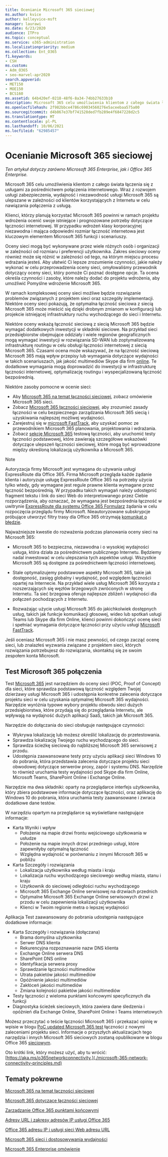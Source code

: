 ```yaml
---
title: Ocenianie Microsoft 365 sieciowej
ms.author: kvice
author: kelleyvice-msft
manager: laurawi
ms.date: 6/23/2020
audience: ITPro
ms.topic: conceptual
ms.service: o365-administration
ms.localizationpriority: medium
ms.collection: Ent_O365
f1.keywords:
- CSH
ms.custom:
- Adm_O365
- seo-marvel-apr2020
search.appverid:
- MET150
- MOE150
- BCS160
ms.assetid: 64b420ef-0218-48f6-8a34-74bb27633b10
description: Microsoft 365 celu umożliwienia klientom z całego świata łączenia się z usługami za pośrednictwem połączenia internetowego. Wraz z rozwojem usługi zabezpieczenia, wydajność i niezawodność usługi Microsoft 365 są ulepszane w zależności od klientów korzystających z Internetu w celu nawiązania połączenia z usługą.
ms.openlocfilehash: 2f982bbce4786c69034560276e5aceebaa575a00
ms.sourcegitcommit: d4b867e37bf741528ded7fb289e4f6847228d2c5
ms.translationtype: MT
ms.contentlocale: pl-PL
ms.lasthandoff: 10/06/2021
ms.locfileid: "62985457"
---
```

# <a name="assessing-microsoft-365-network-connectivity"></a>Ocenianie Microsoft 365 sieciowej

*Ten artykuł dotyczy zarówno Microsoft 365 Enterprise, jak i Office 365 Enterprise.*

Microsoft 365 celu umożliwienia klientom z całego świata łączenia się z usługami za pośrednictwem połączenia internetowego. Wraz z rozwojem usługi zabezpieczenia, wydajność i niezawodność usługi Microsoft 365 są ulepszane w zależności od klientów korzystających z Internetu w celu nawiązania połączenia z usługą.
  
Klienci, którzy planują korzystać Microsoft 365 powinni w ramach projektu wdrożenia ocenić swoje istniejące i prognozowane potrzeby dotyczące łączności internetowej. W przypadku wdrożeń klasy korporacyjnej niezawodna i mająca odpowiedni rozmiar łączność internetowa jest kluczowym elementem Microsoft 365 funkcji i scenariuszy.
  
Oceny sieci mogą być wykonywane przez wiele różnych osób i organizacji w zależności od rozmiaru i preferencji użytkownika. Zakres sieciowy oceny również może się różnić w zależności od tego, na którym miejscu procesu wdrażania jesteś. Aby ułatwić Ci lepsze zrozumienie czynności, jakie należy wykonać w celu przeprowadzenia oceny sieci, omyłowaliśmy przewodnik dotyczący oceny sieci, który pomoże Ci poznać dostępne opcje. Ta ocena określa czynności i zasoby, które należy dodać do projektu wdrożenia, aby umożliwić Pomyślne wdrożenie Microsoft 365.
  
W ramach kompleksowej oceny sieci możliwe będzie rozwiązanie problemów związanych z projektem sieci oraz szczegóły implementacji. Niektóre oceny sieci pokazują, że optymalna łączność sieciowa z siecią Microsoft 365 może mieścić się dzięki drobnym zmianom w konfiguracji lub projekcie istniejącej infrastruktury ruchu wychodzącego do sieci i Internetu.

Niektóre oceny wskażą łączność sieciową z siecią Microsoft 365 będzie wymagać dodatkowych inwestycji w składniki sieciowe. Na przykład sieci przedsiębiorstw obejmujące oddziały i wiele regionów geograficznych mogą wymagać inwestycji w rozwiązania SD-WAN lub zoptymalizowaną infrastrukturę routingu w celu obsługi łączności internetowej z siecią Microsoft 365. Czasami ocena może wskazywać, że na łączność sieciową Microsoft 365 mają wpływ przepisy lub wymagania dotyczące wydajności w takich scenariuszach, jak jakość multimediów Skype dla firm [online](https://support.office.com/article/Media-Quality-and-Network-Connectivity-Performance-in-Skype-for-Business-Online-5fe3e01b-34cf-44e0-b897-b0b2a83f0917). Te dodatkowe wymagania mogą doprowadzić do inwestycji w infrastrukturę łączności internetowej, optymalizację routingu i wyspecjalizowaną łączność bezpośrednią.

Niektóre zasoby pomocne w ocenie sieci:

- Aby [Microsoft 365 na temat łączności sieciowej](microsoft-365-networking-overview.md), zobacz omówienie Microsoft 365 sieci.
- Zobacz [Microsoft 365 łączności sieciowej](./microsoft-365-network-connectivity-principles.md), aby zrozumieć zasady łączności w celu bezpiecznego zarządzania Microsoft 365 siecią i uzyskiwania najlepszej możliwej wydajności.
- Zarejestruj się w [microsoft FastTrack](https://www.microsoft.com/fasttrack), aby uzyskać pomoc ze przewodnikiem Microsoft 365 planowania, projektowania i wdrażania. 
- Zobacz [sekcję Microsoft 365](assessing-network-connectivity.md#the-microsoft-365-connectivity-test) testową łączności, aby uruchomić testy łączności podstawowej, które zawierają szczegółowe wskazówki dotyczące ulepszeń łączności sieciowej, które mogą być wprowadzone między określoną lokalizacją użytkownika a Microsoft 365.

> [!NOTE]
> Autoryzacja firmy Microsoft jest wymagana do używania usługi ExpressRoute dla Office 365. Firma Microsoft przegląda każde żądanie klienta i autoryzuje usługę ExpressRoute Office 365 na potrzeby użycia tylko wtedy, gdy wymagane jest regule prawne klienta wymagane przez łączność bezpośrednią. W przypadku takich wymagań należy udostępnić fragment tekstu i link do sieci Web do interpretowanego przez Ciebie rozporządzenia, aby oznaczać, że wymagana jest bezpośrednia łączność w uwitrynie [ExpressRoute dla systemu Office 365 Formularz](https://aka.ms/O365ERReview) żądania w celu rozpoczęcia przeglądu firmy Microsoft. Nieautoryzowane subskrypcje próbujące utworzyć filtry trasy dla Office 365 otrzymają [komunikat o błędzie](https://support.microsoft.com/kb/3181709).
  
Najważniejsze kwestie do rozważenia podczas planowania oceny sieci na Microsoft 365:
  
- Microsoft 365 to bezpieczna, niezawodna i o wysokiej wydajności usługa, która działa za pośrednictwem publicznego Internetu. Będziemy nadal inwestować w celu ulepszania tych aspektów usługi. Wszystkie Microsoft 365 są dostępne za pośrednictwem łączności internetowej.

- Stale optymalizujemy podstawowe aspekty Microsoft 365, takie jak dostępność, zasięg globalny i wydajność, pod względem łączności opartej na Internecie. Na przykład wiele usług Microsoft 365 korzysta z rozszerzających się węzłów brzegowych zwróconych w stronę Internetu. Ta sieć brzegowa oferuje najlepsze zbliżeń i wydajności dla połączeń pochodzących z Internetu.

- Rozważając użycie usługi Microsoft 365 do jakichkolwiek dostępnych usług, takich jak funkcje komunikacji głosowej, wideo lub spotkań usługi Teams lub Skype dla firm Online, klienci powinni dokończyć ocenę sieci i spełniać wymagania dotyczące łączności przy użyciu usługi [Microsoft FastTrack](https://www.microsoft.com/fasttrack).

Jeśli oceniasz Microsoft 365 i nie masz pewności, od czego zacząć ocenę sieci, lub znalazłeś wyzwania związane z projektem sieci, których rozwiązania potrzebujesz do rozwiązania, skontaktuj się ze swoim zespołem konta Microsoft.

## <a name="the-microsoft-365-connectivity-test"></a>Test Microsoft 365 połączenia

Test [Microsoft 365](https://aka.ms/netonboard) jest narzędziem do oceny sieci (POC, Proof of Concept) dla sieci, które sprawdza podstawową łączność względem Twojej dzierżawy usługi Microsoft 365 i udostępnia konkretne zalecenia dotyczące projektu sieci w celu uzyskania optymalnej Microsoft 365 wydajności. Narzędzie wyróżnia typowe wybory projektu obwodu sieci dużych przedsiębiorstwa, które przydają się do przeglądania Internetu, ale wpływają na wydajność dużych aplikacji SaaS, takich jak Microsoft 365.

Narzędzie do dołączania do sieci obsługuje następujące czynności:

- Wykrywa lokalizację lub możesz określić lokalizację do przetestowania.
- Sprawdza lokalizację Twojego ruchu wychodzącego do sieci.
- Sprawdza ścieżkę sieciową do najbliższej Microsoft 365 serwisowej z przodu.
- Udostępnia zaawansowane testy przy użyciu aplikacji sieci Windows 10 do pobrania, która przedstawia zalecenia dotyczące projektu sieci obwodowej dotyczące serwerów proxy, zapór i systemu DNS. Narzędzie to również uruchamia testy wydajności pod Skype dla firm Online, Microsoft Teams, SharePoint Online i Exchange Online.

Narzędzie ma dwa składniki: oparty na przeglądarce interfejs użytkownika, który zbiera podstawowe informacje dotyczące łączności, oraz aplikację do Windows 10 do pobrania, która uruchamia testy zaawansowane i zwraca dodatkowe dane testów.

W narzędziu opartym na przeglądarce są wyświetlane następujące informacje:

- Karta Wyniki i wpływ
  - Położenie na mapie drzwi frontu wejściowego użytkowania w usłudze
  - Położenie na mapie innych drzwi przedniego usługi, które zapewniłyby optymalną łączność
  - Względna wydajność w porównaniu z innymi Microsoft 365 w pobliżu
- Karta Szczegóły i rozwiązania
  - Lokalizacja użytkownika według miasta i kraju
  - Lokalizacja ruchu wychodzącego sieciowego według miasta, stanu i kraju
  - Użytkownik do sieciowej odległości ruchu wychodzącego
  - Microsoft 365 Exchange Online serwisowej na drzwiach przednich
  - Optymalne Microsoft 365 Exchange Online serwisowych drzwi z przodu w celu zapewnienia lokalizacji użytkownika
  - Klienci w Twoim regionie metra o lepszej wydajności

Aplikacja Test zaawansowany do pobrania udostępnia następujące dodatkowe informacje:

- Karta Szczegóły i rozwiązania (dołączana)
  - Brama domyślna użytkownika
  - Serwer DNS klienta
  - Rekurencyjna rozpoznawanie nazw DNS klienta
  - Exchange Online serwera DNS
  - SharePoint DNS online
  - Identyfikacja serwera proxy
  - Sprawdzanie łączności multimediów
  - Utrata pakietów jakości multimediów
  - Opóźnienie jakości multimediów
  - Zakłóceń jakości multimediów
  - Zmiana kolejności pakietów jakości multimediów
- Testy łączności z wieloma punktami końcowymi specyficznych dla funkcji
- Diagnostyka ścieżek sieciowych, która zawiera dane śledzenia i opóźnień dla Exchange Online, SharePoint Online i Teams internetowych

Możesz przeczytać o teście łączności Microsoft 365 i przekazać opinię w wpisie w blogu [PoC updated Microsoft 365 test](https://techcommunity.microsoft.com/t5/Office-365-Networking/Updated-Office-365-Network-Onboarding-Tool-POC-with-new-network/m-p/711130#M130) łączności z nowymi zaleceniami projektu sieci. Informacje o przyszłych aktualizacjach tego narzędzia i innych Microsoft 365 sieciowych zostaną opublikowane w blogu Office 365 [sieciowym](https://techcommunity.microsoft.com/t5/Office-365-Networking/bd-p/Office365Networking).
  
Oto krótki link, który możesz użyć, aby tu wrócić: [https://aka.ms/o365networkconnectivity.](./microsoft-365-network-connectivity-principles.md)
  
## <a name="related-topics"></a>Tematy pokrewne

[Microsoft 365 na temat łączności sieciowej](microsoft-365-networking-overview.md)

[Microsoft 365 dotyczące łączności sieciowej](./microsoft-365-network-connectivity-principles.md)

[Zarządzanie Office 365 punktami końcowymi](managing-office-365-endpoints.md)

[Adresy URL i zakresy adresów IP usługi Office 365](urls-and-ip-address-ranges.md)

[Office 365 adresu IP i usługi sieci Web adresu URL](microsoft-365-ip-web-service.md)

[Microsoft 365 sieci i dostosowywania wydajności](network-planning-and-performance.md)

[Microsoft 365 Enterprise omówienie](microsoft-365-overview.md)